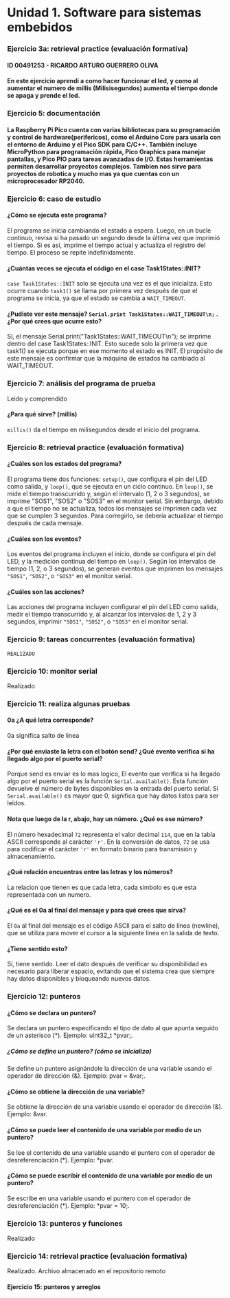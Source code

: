 # Unidad 1. Software para sistemas embebidos
### Ejercicio 3a: retrieval practice (evaluación formativa)
#### ID 00491253 - RICARDO ARTURO GUERRERO OLIVA 
#### En este ejercicio aprendi a como hacer funcionar el led, y como al aumentar el numero de millis (Milisisegundos) aumenta el tiempo donde se apaga y prende el led.
### Ejercicio 5: documentación
#### La Raspberry Pi Pico cuenta con varias bibliotecas para su programación y control de hardware(perifericos), como el **Arduino Core** para usarla con el entorno de Arduino y el **Pico SDK** para C/C++. También incluye **MicroPython** para programación rápida, **Pico Graphics** para manejar pantallas, y **Pico PIO** para tareas avanzadas de I/O. Estas herramientas permiten desarrollar proyectos complejos. Tambien nos sirve para proyectos de robotica y mucho mas ya que cuentas con un microprocesador RP2040.
### Ejercicio 6: caso de estudio
#### ¿Cómo se ejecuta este programa?
El programa se inicia cambiando el estado a espera. Luego, en un bucle continuo, revisa si ha pasado un segundo desde la última vez que imprimió el tiempo. Si es así, imprime el tiempo actual y actualiza el registro del tiempo. El proceso se repite indefinidamente.
#### ¿Cuántas veces se ejecuta el código en el case Task1States::INIT?
`case Task1States::INIT` solo se ejecuta una vez es el que inicializa. Esto ocurre cuando `task1()` se llama por primera vez después de que el programa se inicia, ya que el estado se cambia a `WAIT_TIMEOUT`.
#### ¿Pudiste ver este mensaje? `Serial.print Task1States::WAIT_TIMEOUT\n;` . ¿Por qué crees que ocurre esto?
Sí, el mensaje Serial.print("Task1States::WAIT_TIMEOUT\n"); se imprime dentro del case Task1States::INIT. Esto sucede solo la primera vez que task1() se ejecuta porque en ese momento el estado es INIT. El propósito de este mensaje es confirmar que la máquina de estados ha cambiado al WAIT_TIMEOUT.
### Ejercicio 7: análisis del programa de prueba
Leido y comprendido 
#### ¿Para qué sirve? (millis)
`millis()` da el tiempo en milisegundos desde el inicio del programa.
### Ejercicio 8: retrieval practice (evaluación formativa)
#### ¿Cuáles son los estados del programa?
El programa tiene dos funciones: `setup()`, que configura el pin del LED como salida, y `loop()`, que se ejecuta en un ciclo continuo. En `loop()`, se mide el tiempo transcurrido y, según el intervalo (1, 2 o 3 segundos), se imprime "SOS1", "SOS2" o "SOS3" en el monitor serial. Sin embargo, debido a que el tiempo no se actualiza, todos los mensajes se imprimen cada vez que se cumplen 3 segundos. Para corregirlo, se debería actualizar el tiempo después de cada mensaje.
#### ¿Cuáles son los eventos?
Los eventos del programa incluyen el inicio, donde se configura el pin del LED, y la medición continua del tiempo en `loop()`. Según los intervalos de tiempo (1, 2, o 3 segundos), se generan eventos que imprimen los mensajes `"SOS1"`, `"SOS2"`, o `"SOS3"` en el monitor serial.
#### ¿Cuáles son las acciones?
Las acciones del programa incluyen configurar el pin del LED como salida, medir el tiempo transcurrido y, al alcanzar los intervalos de 1, 2 y 3 segundos, imprimir `"SOS1"`, `"SOS2"`, o `"SOS3"` en el monitor serial.
### Ejercicio 9: tareas concurrentes (evaluación formativa)
` REALIZADO `
### Ejercicio 10: monitor serial
Realizado 
### Ejercicio 11: realiza algunas pruebas
#### 0a ¿A qué letra corresponde?
0a significa salto de linea 
#### ¿Por qué enviaste la letra con el botón send? ¿Qué evento verifica si ha llegado algo por el puerto serial?
Porque send es enviar es lo mas logico, El evento que verifica si ha llegado algo por el puerto serial es la función `Serial.available()`. Esta función devuelve el número de bytes disponibles en la entrada del puerto serial. Si `Serial.available()` es mayor que 0, significa que hay datos listos para ser leídos.
#### Nota que luego de la r, abajo, hay un número. ¿Qué es ese número?
El número hexadecimal `72` representa el valor decimal `114`, que en la tabla ASCII corresponde al carácter `'r'`. En la conversión de datos, `72` se usa para codificar el carácter `'r'` en formato binario para transmisión y almacenamiento.
#### ¿Qué relación encuentras entre las letras y los números?
La relacion que tienen es que cada letra, cada simbolo es que esta representada con un numero.
#### ¿Qué es el 0a al final del mensaje y para qué crees que sirva?
El `0a` al final del mensaje es el código ASCII para el salto de línea (newline), que se utiliza para mover el cursor a la siguiente línea en la salida de texto.
#### ¿Tiene sentido esto?
Sí, tiene sentido. Leer el dato después de verificar su disponibilidad es necesario para liberar espacio, evitando que el sistema crea que siempre hay datos disponibles y bloqueando nuevos datos.
### Ejercicio 12: punteros
#### ¿Cómo se declara un puntero?
Se declara un puntero especificando el tipo de dato al que apunta seguido de un asterisco (*). Ejemplo: uint32_t *pvar;.

##### ¿Cómo se define un puntero? (cómo se inicializa)
Se define un puntero asignándole la dirección de una variable usando el operador de dirección (&). Ejemplo: pvar = &var;.

#### ¿Cómo se obtiene la dirección de una variable?
Se obtiene la dirección de una variable usando el operador de dirección (&). Ejemplo: &var.

#### ¿Cómo se puede leer el contenido de una variable por medio de un puntero?
Se lee el contenido de una variable usando el puntero con el operador de desreferenciación (*). Ejemplo: *pvar.

#### ¿Cómo se puede escribir el contenido de una variable por medio de un puntero?
Se escribe en una variable usando el puntero con el operador de desreferenciación (*). Ejemplo: *pvar = 10;.

### Ejercicio 13: punteros y funciones
Realizado 
### Ejercicio 14: retrieval practice (evaluación formativa)
Realizado. Archivo almacenado en el repositorio remoto 
#### Ejercicio 15: punteros y arreglos
